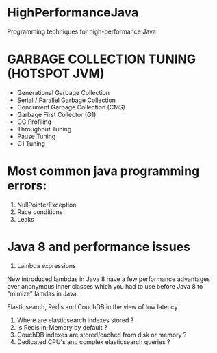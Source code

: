 # HighPerformanceJava
Programming techniques for high-performance Java

GARBAGE COLLECTION TUNING (HOTSPOT JVM)
=======================================

- Generational Garbage Collection
- Serial / Parallel Garbage Collection
- Concurrent Garbage Collection (CMS)
- Garbage First Collector (G1)
- GC Profiling
- Throughput Tuning 
- Pause Tuning 
- G1 Tuning

Most common java programming errors:
====================================

1. NullPointerException
2. Race conditions
3. Leaks

Java 8 and performance issues
============================================

1. Lambda expressions 

New introduced lambdas in Java 8 have a few performance advantages over anonymous inner classes which you had to use before Java 8 to "mimize" lamdas in Java.

Elasticsearch, Redis and CouchDB in the view of low latency

1. Where are elasticsearch indexes stored ?
2. Is Redis In-Memory by default ?
3. CouchDB indexes are stored/cached from disk or memory ?
4. Dedicated CPU's and complex elasticsearch queries ?

